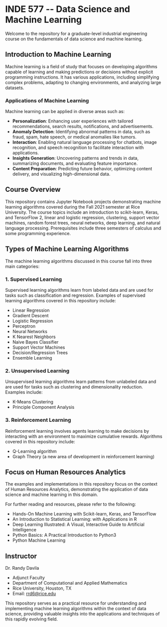 # INDE 577 -- Data Science and Machine Learning

Welcome to the repository for a graduate-level industrial engineering course on the fundamentals of data science and machine learning.

## Introduction to Machine Learning

Machine learning is a field of study that focuses on developing algorithms capable of learning and making predictions or decisions without explicit programming instructions. It has various applications, including simplifying complex problems, adapting to changing environments, and analyzing large datasets.

### Applications of Machine Learning

Machine learning can be applied in diverse areas such as:

- **Personalization**: Enhancing user experiences with tailored recommendations, search results, notifications, and advertisements.
- **Anomaly Detection**: Identifying abnormal patterns in data, such as fraud, spam, hate speech, or medical anomalies like tumors.
- **Interaction**: Enabling natural language processing for chatbots, image recognition, and speech recognition to facilitate interaction with applications.
- **Insights Generation**: Uncovering patterns and trends in data, summarizing documents, and evaluating feature importance.
- **Content Preparation**: Predicting future behavior, optimizing content delivery, and visualizing high-dimensional data.

## Course Overview

This repository contains Jupyter Notebook projects demonstrating machine learning algorithms covered during the Fall 2021 semester at Rice University. The course topics include an introduction to scikit-learn, Keras, and TensorFlow 2, linear and logistic regression, clustering, support vector machines, random forest trees, neural networks, deep learning, and natural language processing. Prerequisites include three semesters of calculus and some programming experience.

## Types of Machine Learning Algorithms

The machine learning algorithms discussed in this course fall into three main categories:

### 1. Supervised Learning

Supervised learning algorithms learn from labeled data and are used for tasks such as classification and regression. Examples of supervised learning algorithms covered in this repository include:

- Linear Regression
- Gradient Descent
- Logistic Regression
- Perceptron
- Neural Networks
- K Nearest Neighbors
- Naive Bayes Classifier
- Support Vector Machines
- Decision/Regression Trees
- Ensemble Learning

### 2. Unsupervised Learning

Unsupervised learning algorithms learn patterns from unlabeled data and are used for tasks such as clustering and dimensionality reduction. Examples include:

- K-Means Clustering
- Principle Component Analysis

### 3. Reinforcement Learning

Reinforcement learning involves agents learning to make decisions by interacting with an environment to maximize cumulative rewards. Algorithms covered in this repository include:

- Q-Learning algorithm
- Graph Theory (a new area of development in reinforcement learning)

## Focus on Human Resources Analytics

The examples and implementations in this repository focus on the context of Human Resources Analytics, demonstrating the application of data science and machine learning in this domain.

For further reading and resources, please refer to the following:

- Hands-On Machine Learning with Scikit-learn, Keras, and TensorFlow
- An Introduction to Statistical Learning: with Applications in R
- Deep Learning Illustrated: A Visual, Interactive Guide to Artificial Intelligence
- Python Basics: A Practical Introduction to Python3
- Python Machine Learning

## Instructor

Dr. Randy Davila
- Adjunct Faculty
- Department of Computational and Applied Mathematics
- Rice University, Houston, TX
- Email: rrd6@rice.edu

This repository serves as a practical resource for understanding and implementing machine learning algorithms within the context of data science, providing valuable insights into the applications and techniques of this rapidly evolving field.

